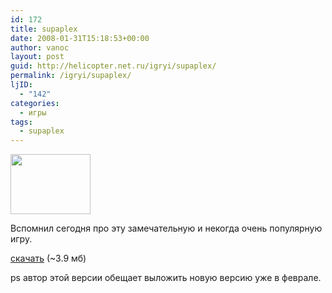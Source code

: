 ```yaml
---
id: 172
title: supaplex
date: 2008-01-31T15:18:53+00:00
author: vanoc
layout: post
guid: http://helicopter.net.ru/igryi/supaplex/
permalink: /igryi/supaplex/
ljID:
  - "142"
categories:
  - игры
tags:
  - supaplex
---
```

[<img class="aligncenter" title="supaplex" src="http://vanoc.ru/uploads/2008/01/sup_beta_0_420_1.jpg" alt="" width="128" height="96" />](http://www.newsupaplex.pp.ru/sup_beta_0_420_1.jpg)

Вспомнил сегодня про эту замечательную и некогда очень популярную игру.

[скачать](http://www.newsupaplex.pp.ru/files/newsupaplex510.rar) (~3.9 мб)

ps автор этой версии обещает выложить новую версию уже в феврале.